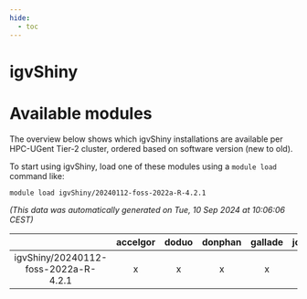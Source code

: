 ```yaml
---
hide:
  - toc
---
```


igvShiny
========

# Available modules


The overview below shows which igvShiny installations are available per HPC-UGent Tier-2 cluster, ordered based on software version (new to old).

To start using igvShiny, load one of these modules using a `module load` command like:

```shell
module load igvShiny/20240112-foss-2022a-R-4.2.1
```

*(This data was automatically generated on Tue, 10 Sep 2024 at 10:06:06 CEST)*  

| |accelgor|doduo|donphan|gallade|joltik|shinx|skitty|
| :---: | :---: | :---: | :---: | :---: | :---: | :---: | :---: |
|igvShiny/20240112-foss-2022a-R-4.2.1|x|x|x|x|x|-|x|
